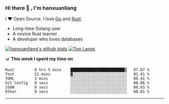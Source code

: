 ### Hi there 👋 , I'm hanxuanliang

<!--
**hanxuanliang/hanxuanliang** is a ✨ _special_ ✨ repository because its `README.md` (this file) appears on your GitHub profile.

Here are some ideas to get you started:

- 🔭 I’m currently working on ...
- 🌱 I’m currently learning ...
- 👯 I’m looking to collaborate on ...
- 🤔 I’m looking for help with ...
- 💬 Ask me about ...
- 📫 How to reach me: ...
- 😄 Pronouns: ...
- ⚡ Fun fact: ...
-->
I ❤ Open Source. I love [Go](https://golang.org) and [Rust](https://www.rust-lang.org/zh-CN/).

* Long-time Golang user
* A novice Rust learner
* A developer who loves databases

[![hanxuanliang's github stats](https://github-readme-stats.vercel.app/api/top-langs/?username=hanxuanliang&hide=html)](https://github.com/anuraghazra/github-readme-stats)
[![Top Langs](https://github-readme-stats.vercel.app/api?username=hanxuanliang&show_icons=true&count_private=true&line_height=40)](https://github.com/anuraghazra/github-readme-stats)

📊 **This week I spent my time on**
<!--START_SECTION:waka-->

```text
Rust         8 hrs 5 mins    ████████████████████████▒   97.07 %
Text         12 mins         ▓░░░░░░░░░░░░░░░░░░░░░░░░   02.41 %
TOML         2 mins          ░░░░░░░░░░░░░░░░░░░░░░░░░   00.41 %
Git Config   0 secs          ░░░░░░░░░░░░░░░░░░░░░░░░░   00.06 %
JSON         0 secs          ░░░░░░░░░░░░░░░░░░░░░░░░░   00.03 %
Other        0 secs          ░░░░░░░░░░░░░░░░░░░░░░░░░   00.01 %
```

<!--END_SECTION:waka-->

***
